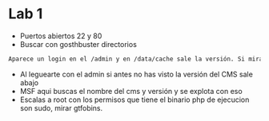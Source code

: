 # Lab 1

* Puertos abiertos 22 y 80
* Buscar con gosthbuster directorios

```bash
Aparece un login en el /admin y en /data/cache sale la versión. Si miras otros directorios hay un pasw cifrado y el user admin
```
* Al leguearte con el admin si antes no has visto la versión del CMS sale abajo
* MSF aqui buscas el nombre del cms y versión y se explota con eso
* Escalas a root con los permisos que tiene el binario php de ejecucion son sudo, mirar gtfobins.
